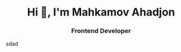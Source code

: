 <h1 align="center">Hi 👋, I'm Mahkamov Ahadjon</h1>
<h3 align="center">Frontend Developer</h3>

sdad
